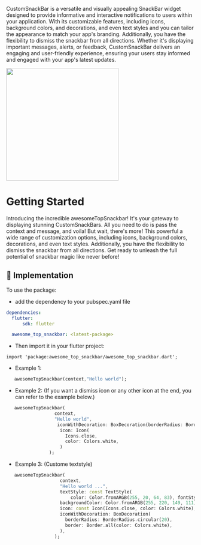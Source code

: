 CustomSnackBar is a versatile and visually appealing SnackBar widget designed to provide informative and interactive notifications to users within your application. With its customizable features, including icons, background colors, and decorations, and even text styles and you can tailor the appearance to match your app's branding. Additionally, you have the flexibility to dismiss the snackbar from all directions. Whether it's displaying important messages, alerts, or feedback, CustomSnackBar delivers an engaging and user-friendly experience, ensuring your users stay informed and engaged with your app's latest updates.

<img src="https://raw.githubusercontent.com/pratikandarpa/awesome_top_snackbar/main/example/assets/snackbar_example.gif" width="300">


# Getting Started

Introducing the incredible awesomeTopSnackbar! It's your gateway to displaying stunning CustomSnackBars. All you need to do is pass the context and message, and voila! But wait, there's more! This powerful a wide range of customization options, including icons, background colors, decorations, and even text styles. Additionally, you have the flexibility to dismiss the snackbar from all directions. Get ready to unleash the full potential of snackbar magic like never before!

## 📱 Implementation
To use the package:
- add the dependency to your pubspec.yaml file

```yaml
dependencies:
  flutter:
      sdk: flutter

  awesome_top_snackbar: <latest-package>
```

- Then import it in your flutter project:
```
import 'package:awesome_top_snackbar/awesome_top_snackbar.dart';
```

- Example 1:
```dart
   awesomeTopSnackbar(context,"Hello world");
```

- Example 2: (If you want a dismiss icon or any other icon at the end, you can refer to the example below.)
```dart
   awesomeTopSnackbar(
                  context,
                  "Hello world",
                   iconWithDecoration: BoxDecoration(borderRadius: BorderRadius.circular(20), border: Border.all(), color: Colors.white),
                    icon: Icon(
                      Icons.close,
                      color: Colors.white,
                    ) 
                );
```

- Example 3: (Custome textstyle)
```dart
   awesomeTopSnackbar(
                    context,
                    "Hello world ...",
                    textStyle: const TextStyle(
                        color: Color.fromARGB(255, 20, 64, 83), fontStyle: FontStyle.italic, fontWeight: FontWeight.w400, fontSize: 24),
                    backgroundColor: Color.fromARGB(255, 220, 149, 111),
                    icon: const Icon(Icons.close, color: Colors.white),
                    iconWithDecoration: BoxDecoration(
                      borderRadius: BorderRadius.circular(20),
                      border: Border.all(color: Colors.white),
                    ),
                  );
```
